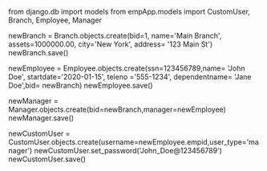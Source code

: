 from django.db import models
from empApp.models import CustomUser, Branch, Employee, Manager

newBranch = Branch.objects.create(bid=1, name='Main Branch', assets=1000000.00, city='New York', address= '123 Main St')
newBranch.save()

newEmployee = Employee.objects.create(ssn=123456789,name= 'John Doe', startdate='2020-01-15', teleno ='555-1234', dependentname= 'Jane Doe',bid= newBranch)
newEmployee.save()

newManager = Manager.objects.create(bid=newBranch,manager=newEmployee)
newManager.save()

newCustomUser = CustomUser.objects.create(username=newEmployee.empid,user_type='manager')
newCustomUser.set_password('John_Doe@123456789')
newCustomUser.save()